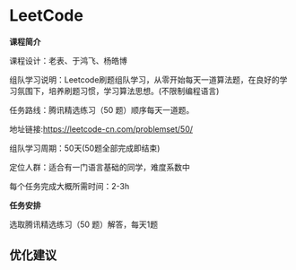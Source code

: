 # LeetCode

**课程简介**

课程设计：老表、于鸿飞、杨皓博

组队学习说明：Leetcode刷题组队学习，从零开始每天一道算法题，在良好的学习氛围下，培养刷题习惯，学习算法思想。(不限制编程语言)

任务路线：腾讯精选练习（50 题）顺序每天一道题。

地址链接:https://leetcode-cn.com/problemset/50/

组队学习周期：50天(50题全部完成即结束)

定位人群：适合有一门语言基础的同学，难度系数中

每个任务完成大概所需时间：2-3h

**任务安排**

选取腾讯精选练习（50 题）解答，每天1题





## 优化建议